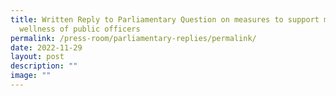 ```yaml
---
title: Written Reply to Parliamentary Question on measures to support mental
  wellness of public officers
permalink: /press-room/parliamentary-replies/permalink/
date: 2022-11-29
layout: post
description: ""
image: ""
---
```

